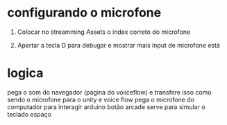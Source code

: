 # configurando o microfone
1. Colocar no streamming Assets o index correto do microfone

2. Apertar a tecla D para debugar e mostrar mais input de microfone está

# logica
pega o som do navegador (pagina do voiiceflow) e transfere isso como sendo o microfone para o unity
e voice flow pega o microfone do computador para  interagir
arduino botão arcade serve para  simular o teclado espaço